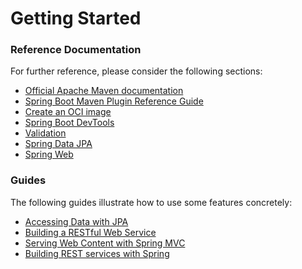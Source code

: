 # Getting Started

### Reference Documentation
For further reference, please consider the following sections:

* [Official Apache Maven documentation](https://maven.apache.org/guides/index.html)
* [Spring Boot Maven Plugin Reference Guide](https://docs.spring.io/spring-boot/docs/2.3.3.RELEASE/maven-plugin/reference/html/)
* [Create an OCI image](https://docs.spring.io/spring-boot/docs/2.3.3.RELEASE/maven-plugin/reference/html/#build-image)
* [Spring Boot DevTools](https://docs.spring.io/spring-boot/docs/2.3.3.RELEASE/reference/htmlsingle/#using-boot-devtools)
* [Validation](https://docs.spring.io/spring-boot/docs/2.3.3.RELEASE/reference/htmlsingle/#boot-features-validation)
* [Spring Data JPA](https://docs.spring.io/spring-boot/docs/2.3.3.RELEASE/reference/htmlsingle/#boot-features-jpa-and-spring-data)
* [Spring Web](https://docs.spring.io/spring-boot/docs/2.3.3.RELEASE/reference/htmlsingle/#boot-features-developing-web-applications)

### Guides
The following guides illustrate how to use some features concretely:

* [Accessing Data with JPA](https://spring.io/guides/gs/accessing-data-jpa/)
* [Building a RESTful Web Service](https://spring.io/guides/gs/rest-service/)
* [Serving Web Content with Spring MVC](https://spring.io/guides/gs/serving-web-content/)
* [Building REST services with Spring](https://spring.io/guides/tutorials/bookmarks/)


